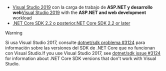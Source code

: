 * <span data-ttu-id="b7b35-101">[Visual Studio 2019](https://visualstudio.microsoft.com/downloads/?utm_medium=microsoft&utm_source=docs.microsoft.com&utm_campaign=inline+link&utm_content=download+vs2019) con la carga de trabajo de **ASP.NET y desarrollo web**</span><span class="sxs-lookup"><span data-stu-id="b7b35-101">[Visual Studio 2019](https://visualstudio.microsoft.com/downloads/?utm_medium=microsoft&utm_source=docs.microsoft.com&utm_campaign=inline+link&utm_content=download+vs2019) with the **ASP.NET and web development** workload</span></span>
* [<span data-ttu-id="b7b35-102">.NET Core SDK 2.2 o posterior</span><span class="sxs-lookup"><span data-stu-id="b7b35-102">.NET Core SDK 2.2 or later</span></span>](https://dotnet.microsoft.com/download/dotnet-core)

> [!WARNING]
> <span data-ttu-id="b7b35-103">Si usa Visual Studio 2017, consulte [dotnet/sdk problema #3124](https://github.com/dotnet/sdk/issues/3124) para información sobre las versiones del SDK de .NET Core que no funcionan con Visual Studio.</span><span class="sxs-lookup"><span data-stu-id="b7b35-103">If you use Visual Studio 2017, see [dotnet/sdk issue #3124](https://github.com/dotnet/sdk/issues/3124) for information about .NET Core SDK versions that don't work with Visual Studio.</span></span>
